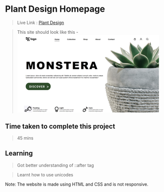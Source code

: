 # Plant Design Homepage

>Live Link : [Plant Design](https://google.com)

>This site should look like this - 
![Pic](https://raw.githubusercontent.com/aadepeng/plant-design-homepage/main/Plant%20Design%20Homepage.png)

## Time taken to complete this project 
>45 mins
## Learning 
>Got better understanding of ::after tag

>Learnt how to use unicodes

Note: The website is made using HTML and CSS and is not responsive.
